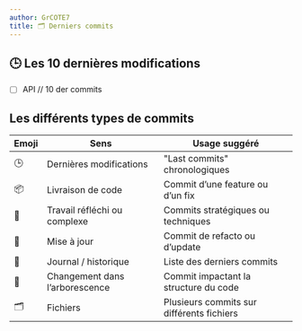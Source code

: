 ```yaml
---
author: GrCOTE7
title: 🗂️ Derniers commits
---
```


## 🕒 Les 10 dernières modifications

* [ ] API // 10 der commits

## Les différents types de commits

| Emoji | Sens                           | Usage suggéré                             |
|-------|--------------------------------|-------------------------------------------|
| 🕒    | Dernières modifications        | "Last commits" chronologiques             |
| 📦    | Livraison de code              | Commit d’une feature ou d’un fix          |
| 🧠    | Travail réfléchi ou complexe   | Commits stratégiques ou techniques        |
| 🔄    | Mise à jour                    | Commit de refacto ou d’update             |
| 📝    | Journal / historique           | Liste des derniers commits                |
| 🧬    | Changement dans l’arborescence | Commit impactant la structure du code     |
| 🗂️    | Fichiers                       | Plusieurs commits sur différents fichiers |
